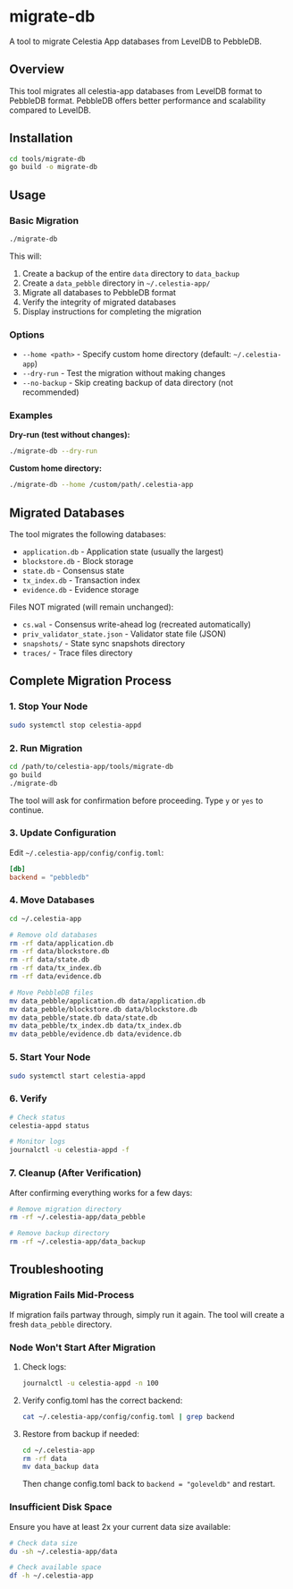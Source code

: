 # migrate-db

A tool to migrate Celestia App databases from LevelDB to PebbleDB.

## Overview

This tool migrates all celestia-app databases from LevelDB format to PebbleDB format. PebbleDB offers better performance and scalability compared to LevelDB.

## Installation

```bash
cd tools/migrate-db
go build -o migrate-db
```

## Usage

### Basic Migration

```bash
./migrate-db
```

This will:
1. Create a backup of the entire `data` directory to `data_backup`
2. Create a `data_pebble` directory in `~/.celestia-app/`
3. Migrate all databases to PebbleDB format
4. Verify the integrity of migrated databases
5. Display instructions for completing the migration

### Options

- `--home <path>` - Specify custom home directory (default: `~/.celestia-app`)
- `--dry-run` - Test the migration without making changes
- `--no-backup` - Skip creating backup of data directory (not recommended)

### Examples

**Dry-run (test without changes):**
```bash
./migrate-db --dry-run
```

**Custom home directory:**
```bash
./migrate-db --home /custom/path/.celestia-app
```

## Migrated Databases

The tool migrates the following databases:

- `application.db` - Application state (usually the largest)
- `blockstore.db` - Block storage
- `state.db` - Consensus state
- `tx_index.db` - Transaction index
- `evidence.db` - Evidence storage

Files NOT migrated (will remain unchanged):
- `cs.wal` - Consensus write-ahead log (recreated automatically)
- `priv_validator_state.json` - Validator state file (JSON)
- `snapshots/` - State sync snapshots directory
- `traces/` - Trace files directory

## Complete Migration Process

### 1. Stop Your Node

```bash
sudo systemctl stop celestia-appd
```

### 2. Run Migration

```bash
cd /path/to/celestia-app/tools/migrate-db
go build
./migrate-db
```

The tool will ask for confirmation before proceeding. Type `y` or `yes` to continue.

### 3. Update Configuration

Edit `~/.celestia-app/config/config.toml`:

```toml
[db]
backend = "pebbledb"
```

### 4. Move Databases

```bash
cd ~/.celestia-app

# Remove old databases
rm -rf data/application.db
rm -rf data/blockstore.db
rm -rf data/state.db
rm -rf data/tx_index.db
rm -rf data/evidence.db

# Move PebbleDB files
mv data_pebble/application.db data/application.db
mv data_pebble/blockstore.db data/blockstore.db
mv data_pebble/state.db data/state.db
mv data_pebble/tx_index.db data/tx_index.db
mv data_pebble/evidence.db data/evidence.db
```

### 5. Start Your Node

```bash
sudo systemctl start celestia-appd
```

### 6. Verify

```bash
# Check status
celestia-appd status

# Monitor logs
journalctl -u celestia-appd -f
```

### 7. Cleanup (After Verification)

After confirming everything works for a few days:

```bash
# Remove migration directory
rm -rf ~/.celestia-app/data_pebble

# Remove backup directory
rm -rf ~/.celestia-app/data_backup
```

## Troubleshooting

### Migration Fails Mid-Process

If migration fails partway through, simply run it again. The tool will create a fresh `data_pebble` directory.

### Node Won't Start After Migration

1. Check logs:
   ```bash
   journalctl -u celestia-appd -n 100
   ```

2. Verify config.toml has the correct backend:
   ```bash
   cat ~/.celestia-app/config/config.toml | grep backend
   ```

3. Restore from backup if needed:
   ```bash
   cd ~/.celestia-app
   rm -rf data
   mv data_backup data
   ```

   Then change config.toml back to `backend = "goleveldb"` and restart.

### Insufficient Disk Space

Ensure you have at least 2x your current data size available:

```bash
# Check data size
du -sh ~/.celestia-app/data

# Check available space
df -h ~/.celestia-app
```

